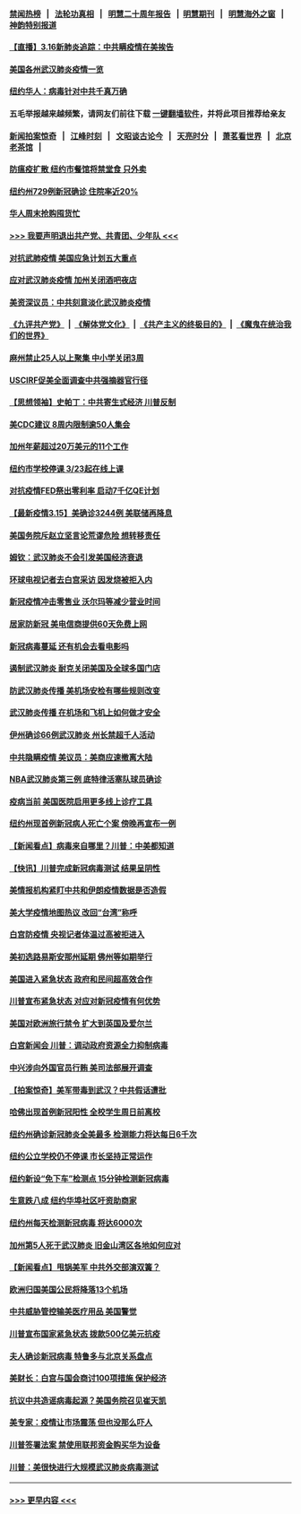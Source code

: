 #### [禁闻热榜](热点新闻.md?=0)  &nbsp;&nbsp;|&nbsp;&nbsp; [法轮功真相](https://github.com/gfw-breaker/truth/blob/master/README.md?=0) &nbsp;&nbsp;|&nbsp;&nbsp; [明慧二十周年报告](https://github.com/gfw-breaker/mh-reports/blob/master/README.md?=0) &nbsp;&nbsp;|&nbsp;&nbsp;[明慧期刊](https://github.com/gfw-breaker/mh-qikan) &nbsp;&nbsp;|&nbsp;&nbsp; [明慧海外之窗](https://github.com/gfw-breaker/mh-news/blob/master/README.md?=0) &nbsp;&nbsp;|&nbsp;&nbsp; [神韵特别报道](https://github.com/gfw-breaker/mh-news/blob/master/shenyun.md?=0)
#### [【直播】3.16新肺炎追踪：中共瞒疫情在美挨告](../pages/nsc412/n11944429.md?t=03162131) 
#### [美国各州武汉肺炎疫情一览](../pages/nsc412/n11944066.md?t=03162131) 
#### [纽约华人：病毒针对中共千真万确](../pages/nsc412/n11942905.md?t=03162131) 
#### 五毛举报越来越频繁，请网友们前往下载 [一键翻墙软件](https://github.com/gfw-breaker/ssr-accounts)，并将此项目推荐给亲友
#### [新闻拍案惊奇](https://github.com/gfw-breaker/banned-news/blob/master/pages/link4.md) &nbsp;&nbsp;|&nbsp;&nbsp; [江峰时刻](https://github.com/gfw-breaker/banned-news/blob/master/pages/link4.md) &nbsp;&nbsp;|&nbsp;&nbsp; [文昭谈古论今](https://github.com/gfw-breaker/banned-news/blob/master/pages/link4.md) &nbsp;&nbsp;|&nbsp;&nbsp; [天亮时分](https://github.com/gfw-breaker/banned-news/blob/master/pages/link4.md) &nbsp;&nbsp;|&nbsp;&nbsp; [萧茗看世界](https://github.com/gfw-breaker/banned-news/blob/master/pages/link4.md) &nbsp;&nbsp;|&nbsp;&nbsp; [北京老茶馆](https://github.com/gfw-breaker/banned-news/blob/master/pages/link4.md) &nbsp;&nbsp;|&nbsp;&nbsp; 
#### [防瘟疫扩散  纽约市餐馆将禁堂食  只外卖](../pages/nsc412/n11943729.md?t=03162131) 
#### [纽约州729例新冠确诊  住院率近20%](../pages/nsc412/n11943724.md?t=03162131) 
#### [华人周末抢购囤货忙](../pages/nsc412/n11943687.md?t=03162131) 
#### [>>> 我要声明退出共产党、共青团、少年队 <<<](https://github.com/begood0513/goodnews/blob/master/quit/letter.md) 
#### [对抗武肺疫情 美国应急计划五大重点](../pages/nsc412/n11943193.md?t=03162131) 
#### [应对武汉肺炎疫情 加州关闭酒吧夜店](../pages/nsc412/n11943540.md?t=03162131) 
#### [美资深议员：中共刻意淡化武汉肺炎疫情](../pages/nsc412/n11943061.md?t=03162131) 
#### [《九评共产党》](https://github.com/begood0513/9ping.md/blob/master/README.md) &nbsp;|&nbsp; [《解体党文化》](../../../../jtdwh.md/blob/master/README.md)  &nbsp;|&nbsp; [《共产主义的终极目的》](../../../../gczydzjmd.md/blob/master/README.md) &nbsp;|&nbsp; [《魔鬼在统治我们的世界》](../../../../mgztzwmdsj.md/blob/master/README.md) 
#### [麻州禁止25人以上聚集   中小学关闭3周](../pages/nsc412/n11943154.md?t=03162131) 
#### [USCIRF促美全面调查中共强摘器官行径](../pages/nsc412/n11942904.md?t=03162131) 
#### [【思想领袖】史帕丁：中共寄生式经济 川普反制](../pages/nsc412/n11805341.md?t=03162131) 
#### [美CDC建议 8周内限制逾50人集会](../pages/nsc412/n11942944.md?t=03162131) 
#### [加州年薪超过20万美元的11个工作](../pages/nsc412/n11919113.md?t=03162131) 
#### [纽约市学校停课   3/23起在线上课](../pages/nsc412/n11942804.md?t=03162131) 
#### [对抗疫情FED祭出零利率 启动7千亿QE计划](../pages/nsc412/n11942782.md?t=03162131) 
#### [【最新疫情3.15】美确诊3244例 美联储再降息](../pages/nsc412/n11940988.md?t=03162131) 
#### [美国务院斥赵立坚言论荒谬危险 想转移责任](../pages/nsc412/n11942518.md?t=03162131) 
#### [姆钦：武汉肺炎不会引发美国经济衰退](../pages/nsc412/n11942530.md?t=03162131) 
#### [环球电视记者去白宫采访 因发烧被拒入内](../pages/nsc412/n11942516.md?t=03162131) 
#### [新冠疫情冲击零售业 沃尔玛等减少营业时间](../pages/nsc412/n11942454.md?t=03162131) 
#### [居家防新冠 美电信商提供60天免费上网](../pages/nsc412/n11942457.md?t=03162131) 
#### [新冠病毒蔓延 还有机会去看电影吗](../pages/nsc412/n11942385.md?t=03162131) 
#### [遏制武汉肺炎 耐克关闭美国及全球多国门店](../pages/nsc412/n11942366.md?t=03162131) 
#### [防武汉肺炎传播 美机场安检有哪些规则改变](../pages/nsc412/n11939497.md?t=03162131) 
#### [武汉肺炎传播 在机场和飞机上如何做才安全](../pages/nsc412/n11928171.md?t=03162131) 
#### [伊州确诊66例武汉肺炎 州长禁超千人活动](../pages/nsc412/n11941564.md?t=03162131) 
#### [中共隐瞒疫情 美议员：美商应速撤离大陆](../pages/nsc412/n11941407.md?t=03162131) 
#### [NBA武汉肺炎第三例 底特律活塞队球员确诊](../pages/nsc412/n11941282.md?t=03162131) 
#### [疫病当前 美国医院启用更多线上诊疗工具](../pages/nsc412/n11941300.md?t=03162131) 
#### [纽约州现首例新冠病人死亡个案  傍晚再宣布一例](../pages/nsc412/n11941340.md?t=03162131) 
#### [【新闻看点】病毒来自哪里？川普：中美都知道](../pages/nsc412/n11940769.md?t=03162131) 
#### [【快讯】川普完成新冠病毒测试 结果呈阴性](../pages/nsc412/n11941045.md?t=03162131) 
#### [美情报机构紧盯中共和伊朗疫情数据是否造假](../pages/nsc412/n11940875.md?t=03162131) 
#### [美大学疫情地图热议 改回“台湾”称呼](../pages/nsc412/n11940365.md?t=03162131) 
#### [白宫防疫情 央视记者体温过高被拒进入](../pages/nsc412/n11940841.md?t=03162131) 
#### [美初选路易斯安那州延期 佛州等如期举行](../pages/nsc412/n11940614.md?t=03162131) 
#### [美国进入紧急状态 政府和民间超高效合作](../pages/nsc412/n11940720.md?t=03162131) 
#### [川普宣布紧急状态 对应对新冠疫情有何优势](../pages/nsc412/n11940632.md?t=03162131) 
#### [美国对欧洲旅行禁令 扩大到英国及爱尔兰](../pages/nsc412/n11940647.md?t=03162131) 
#### [白宫新闻会 川普：调动政府资源全力抑制病毒](../pages/nsc412/n11940558.md?t=03162131) 
#### [中兴涉向外国官员行贿 美司法部展开调查](../pages/nsc412/n11940378.md?t=03162131) 
#### [【拍案惊奇】美军带毒到武汉？中共假话遭批](../pages/nsc412/n11939240.md?t=03162131) 
#### [哈佛出现首例新冠阳性  全校学生周日前离校](../pages/nsc412/n11939759.md?t=03162131) 
#### [纽约州确诊新冠肺炎全美最多  检测能力将达每日6千次](../pages/nsc412/n11939581.md?t=03162131) 
#### [纽约公立学校仍不停课 市长坚持正常运作](../pages/nsc412/n11939557.md?t=03162131) 
#### [纽约新设“免下车”检测点  15分钟检测新冠病毒](../pages/nsc412/n11939513.md?t=03162131) 
#### [生意跌八成  纽约华埠社区吁资助商家](../pages/nsc412/n11939562.md?t=03162131) 
#### [纽约州每天检测新冠病毒  将达6000次](../pages/nsc412/n11939510.md?t=03162131) 
#### [加州第5人死于武汉肺炎 旧金山湾区各地如何应对](../pages/nsc412/n11939263.md?t=03162131) 
#### [【新闻看点】甩锅美军 中共外交部演双簧？](../pages/nsc412/n11938828.md?t=03162131) 
#### [欧洲归国美国公民将降落13个机场](../pages/nsc412/n11939026.md?t=03162131) 
#### [中共威胁管控输美医疗用品 美国警觉](../pages/nsc412/n11938602.md?t=03162131) 
#### [川普宣布国家紧急状态 拨款500亿美元抗疫](../pages/nsc412/n11939032.md?t=03162131) 
#### [夫人确诊新冠病毒 特鲁多与北京关系盘点](../pages/nsc412/n11938748.md?t=03162131) 
#### [美财长：白宫与国会商讨100项措施 保护经济](../pages/nsc412/n11938829.md?t=03162131) 
#### [抗议中共造谣病毒起源？美国务院召见崔天凯](../pages/nsc412/n11938747.md?t=03162131) 
#### [美专家：疫情让市场震荡 但也没那么吓人](../pages/nsc412/n11938573.md?t=03162131) 
#### [川普签署法案 禁使用联邦资金购买华为设备](../pages/nsc412/n11938279.md?t=03162131) 
#### [川普：美很快进行大规模武汉肺炎病毒测试](../pages/nsc412/n11938523.md?t=03162131) 

----
#### [ >>> 更早内容 <<< ](../indexes/nsc412-earlier.md)
